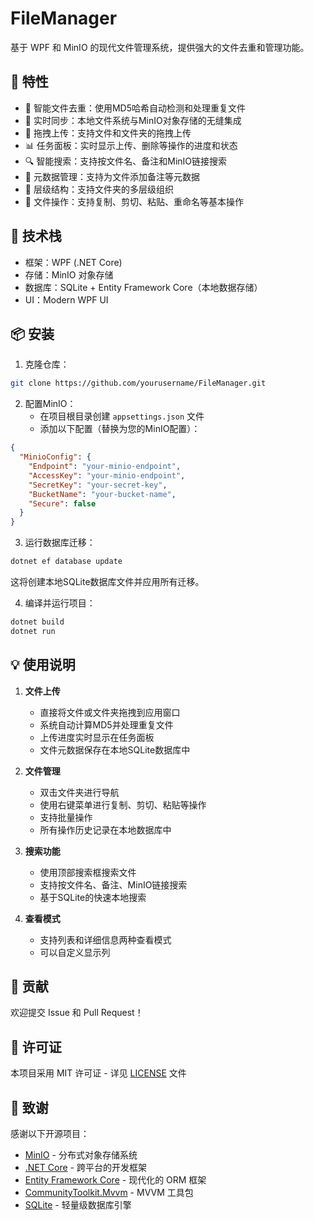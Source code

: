 # FileManager

基于 WPF 和 MinIO 的现代文件管理系统，提供强大的文件去重和管理功能。

## 🌟 特性

- 📁 智能文件去重：使用MD5哈希自动检测和处理重复文件
- 🔄 实时同步：本地文件系统与MinIO对象存储的无缝集成
- 🎯 拖拽上传：支持文件和文件夹的拖拽上传
- 📊 任务面板：实时显示上传、删除等操作的进度和状态
- 🔍 智能搜索：支持按文件名、备注和MinIO链接搜索
- 📝 元数据管理：支持为文件添加备注等元数据
- 🌲 层级结构：支持文件夹的多层级组织
- 🔁 文件操作：支持复制、剪切、粘贴、重命名等基本操作

## 🚀 技术栈

- 框架：WPF (.NET Core)
- 存储：MinIO 对象存储
- 数据库：SQLite + Entity Framework Core（本地数据存储）
- UI：Modern WPF UI

## 📦 安装

1. 克隆仓库：
```bash
git clone https://github.com/yourusername/FileManager.git
```

2. 配置MinIO：
   - 在项目根目录创建 `appsettings.json` 文件
   - 添加以下配置（替换为您的MinIO配置）：
```json
{
  "MinioConfig": {
    "Endpoint": "your-minio-endpoint",
    "AccessKey": "your-minio-endpoint",
    "SecretKey": "your-secret-key",
    "BucketName": "your-bucket-name",
    "Secure": false
  }
} 
```

3. 运行数据库迁移：
```bash
dotnet ef database update
```
这将创建本地SQLite数据库文件并应用所有迁移。

4. 编译并运行项目：
```bash
dotnet build
dotnet run
```

## 💡 使用说明

1. **文件上传**
   - 直接将文件或文件夹拖拽到应用窗口
   - 系统自动计算MD5并处理重复文件
   - 上传进度实时显示在任务面板
   - 文件元数据保存在本地SQLite数据库中

2. **文件管理**
   - 双击文件夹进行导航
   - 使用右键菜单进行复制、剪切、粘贴等操作
   - 支持批量操作
   - 所有操作历史记录在本地数据库中

3. **搜索功能**
   - 使用顶部搜索框搜索文件
   - 支持按文件名、备注、MinIO链接搜索
   - 基于SQLite的快速本地搜索

4. **查看模式**
   - 支持列表和详细信息两种查看模式
   - 可以自定义显示列

## 🤝 贡献

欢迎提交 Issue 和 Pull Request！

## 📄 许可证

本项目采用 MIT 许可证 - 详见 [LICENSE](LICENSE) 文件

## 🙏 致谢

感谢以下开源项目：
- [MinIO](https://min.io/) - 分布式对象存储系统
- [.NET Core](https://dotnet.microsoft.com/) - 跨平台的开发框架
- [Entity Framework Core](https://docs.microsoft.com/ef/core/) - 现代化的 ORM 框架
- [CommunityToolkit.Mvvm](https://github.com/CommunityToolkit/dotnet) - MVVM 工具包
- [SQLite](https://www.sqlite.org/) - 轻量级数据库引擎